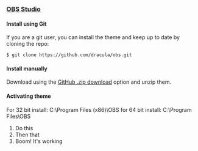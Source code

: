 ### [OBS Studio](https://obsproject.com/)

#### Install using Git

If you are a git user, you can install the theme and keep up to date by cloning the repo:

    $ git clone https://github.com/dracula/obs.git

#### Install manually

Download using the [GitHub .zip download](https://github.com/dracula/obs/archive/master.zip) option and unzip them.

#### Activating theme

For 32 bit install: C:\Program Files (x86)\OBS
for 64 bit install: C:\Program Files\OBS

1. Do this
2. Then that
3. Boom! It's working
